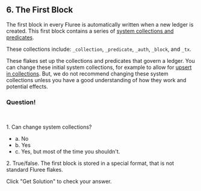 ## 6. The First Block

The first block in every Fluree is automatically written when a new ledger is created. This first block contains a series of <a href="/docs/infrastructure/system-collections" target="_blank">system collections and predicates</a>.

These collections include: `_collection`, `_predicate`, `_auth`, `_block`, and `_tx`. 

These flakes set up the collections and predicates that govern a ledger. You can change these initial system collections, for example to allow for <a href="/docs/schema/collections#updating-a-predicate-in-_collection" target="_blank">upsert in collections</a>. But, we do not recommend changing these system collections unless you have a good understanding of how they work and potential effects. 

<div class="challenge">
<h3>Question!</h3>
<br/>
<p>1. Can change system collections?</p>
<ul>
    <li>a. No</li>
    <li>b. Yes</li>
    <li>c. Yes, but most of the time you shouldn't.</li>
</ul>
<p>2. True/false. The first block is stored in a special format, that is not standard Fluree flakes.</p>
<p>Click "Get Solution" to check your answer. </p>
</div>
<br/>
<br/>